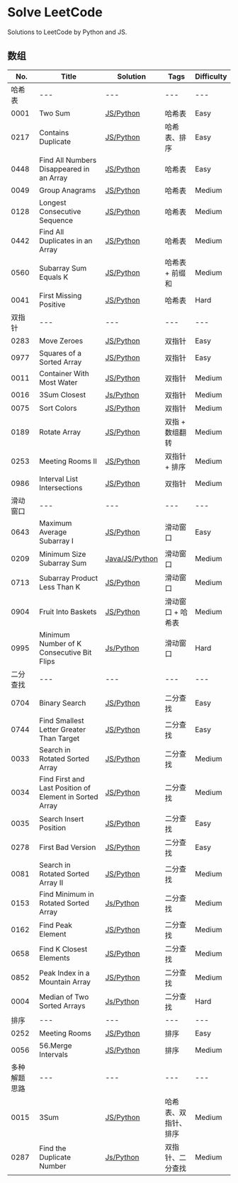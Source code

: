 # Solve LeetCode

Solutions to LeetCode by Python and JS.

## 数组

|	No. |	Title |	Solution | Tags | Difficulty |
|	--- |	--- | --- | --- | --- |
|	哈希表 | --- | --- | --- | --- |
|	0001 | Two Sum | [JS/Python](https://github.com/donnapersonal/solve_leetcode/blob/main/hash_table/array/0001.two_sum.md) | 哈希表 | Easy |
|	0217 | Contains Duplicate | [JS/Python](https://github.com/donnapersonal/solve_leetcode/blob/main/array/0217.contains_duplicate.md) | 哈希表、排序 | Easy |
|	0448 | Find All Numbers Disappeared in an Array | [JS/Python](https://github.com/donnapersonal/solve_leetcode/blob/main/hash_table/array/0448.find_all_numbers_disappeared_in_an_array.md) | 哈希表 | Easy |
|	0049 | Group Anagrams | [JS/Python](https://github.com/donnapersonal/solve_leetcode/blob/main/hash_table/array/0049.group_anagrams.md) | 哈希表 | Medium |
|	0128 | Longest Consecutive Sequence | [JS/Python](https://github.com/donnapersonal/solve_leetcode/blob/main/hash_table/array/0128.longest_consecutive_sequence.md) | 哈希表 | Medium |
|	0442 | Find All Duplicates in an Array | [JS/Python](https://github.com/donnapersonal/solve_leetcode/blob/main/hash_table/array/0128.longest_consecutive_sequence.md) | 哈希表 | Medium |
|	0560 | Subarray Sum Equals K | [JS/Python](https://github.com/donnapersonal/solve_leetcode/blob/main/array/0560.subarray_sum_equals_K.md) | 哈希表 + 前缀和 | Medium |
|	0041 | First Missing Positive | [JS/Python](https://github.com/donnapersonal/solve_leetcode/blob/main/hash_table/array/0041.first_missing_positive.md) | 哈希表 | Hard |
| 双指针 | --- | --- | --- | --- |
|	0283 | Move Zeroes | [JS/Python](https://github.com/donnapersonal/solve_leetcode/blob/main/array/0283.move_zeroes.md) | 双指针 | Easy |
|	0977 | Squares of a Sorted Array | [JS/Python](https://github.com/donnapersonal/solve_leetcode/blob/main/array/0977.squares_of_a_sorted_array.md) | 双指针 | Easy |
|	0011 | Container With Most Water | [JS/Python](https://github.com/donnapersonal/solve_leetcode/blob/main/solutions/0011.container_with_most_water.md) | 双指针 | Medium |
|	0016 | 3Sum Closest| [Js/Python](https://github.com/donnapersonal/solve_leetcode/blob/main/array/0016.3Sum_closest.md) | 双指针 | Medium |
|	0075 | Sort Colors | [JS/Python](https://github.com/donnapersonal/solve_leetcode/blob/main/array/0075.sort_colors.md) | 双指针 | Medium |
|	0189 | Rotate Array | [JS/Python](https://github.com/donnapersonal/solve_leetcode/blob/main/array/0189.potate_array.md) | 双指 + 数组翻转 | Medium |
|	0253 | Meeting Rooms II | [JS/Python](https://github.com/donnapersonal/solve_leetcode/blob/main/array/0253.meeting_rooms_II.md) | 双指针 + 排序 | Medium |
|	0986 | Interval List Intersections | [JS/Python](https://github.com/donnapersonal/solve_leetcode/blob/main/array/0986.interval_list_intersections.md) | 双指针 | Medium |
| 滑动窗口 | --- | --- | --- | --- |
|	0643 | Maximum Average Subarray I | [JS/Python](https://github.com/donnapersonal/solve_leetcode/blob/main/array/0643.maximum_average_subarray_I.md) | 滑动窗口 | Easy |
|	0209 | Minimum Size Subarray Sum | [Java/JS/Python](https://github.com/donnapersonal/solve_leetcode/blob/main/array/0209.minimum_size_subarray_sum.md) | 滑动窗口 | Medium |
|	0713 | Subarray Product Less Than K | [JS/Python](https://github.com/donnapersonal/solve_leetcode/blob/main/array/0713.subarray_product_less_than_K.md) | 滑动窗口 | Medium |
|	0904 | Fruit Into Baskets | [JS/Python](https://github.com/donnapersonal/solve_leetcode/blob/main/array/0904.fruit_into_baskets.md) | 滑动窗口 + 哈希表 | Medium |
|	0995 | Minimum Number of K Consecutive Bit Flips | [Js/Python](https://github.com/donnapersonal/solve_leetcode/blob/main/array/0995.minimum_number_of_K_consecutive_bit_flips.md) | 滑动窗口 | Hard |
|	二分查找 | --- | --- | --- | --- |
|	0704 | Binary Search | [JS/Python](https://github.com/donnapersonal/solve_leetcode/blob/main/array/0704.binary_search.md) | 二分查找 | Easy |
|	0744 | Find Smallest Letter Greater Than Target | [JS/Python](https://github.com/donnapersonal/solve_leetcode/blob/main/array/0744.find_smallest_letter_greater_than_target.md) | 二分查找 | Easy |
|	0033 | Search in Rotated Sorted Array | [JS/Python](https://github.com/donnapersonal/solve_leetcode/blob/main/array/0033.search_in_rotated_sorted_array.md) | 二分查找 | Medium |
|	0034 | Find First and Last Position of Element in Sorted Array | [JS/Python](https://github.com/donnapersonal/solve_leetcode/blob/main/array/0034.find_first_and_last_position_of_element_in_sorted_array.md) | 二分查找 | Medium |
|	0035 | Search Insert Position | [JS/Python](https://github.com/donnapersonal/solve_leetcode/blob/main/array/0035.search_insert_position.md) | 二分查找 | Easy |
|	0278 | First Bad Version | [JS/Python](https://github.com/donnapersonal/solve_leetcode/blob/main/array/0278.first_bad_version.md) | 二分查找 | Easy |
|	0081 | Search in Rotated Sorted Array II | [JS/Python](https://github.com/donnapersonal/solve_leetcode/blob/main/array/0081.search_in_rotated_sorted_array_II.md) | 二分查找 | Medium |
|	0153 | Find Minimum in Rotated Sorted Array | [Js/Python](https://github.com/donnapersonal/solve_leetcode/blob/main/array/0153.find_minimum_in_rotated_sorted_array.md) | 二分查找 | Medium |
|	0162 | Find Peak Element | [JS/Python](https://github.com/donnapersonal/solve_leetcode/blob/main/array/0162.find_peak_element.md) | 二分查找 | Medium |
|	0658 | Find K Closest Elements | [JS/Python](https://github.com/donnapersonal/solve_leetcode/blob/main/array/0658.find_K_closest_elements.md) | 二分查找 | Medium |
|	0852 | Peak Index in a Mountain Array | [JS/Python](https://github.com/donnapersonal/solve_leetcode/blob/main/array/0852.peak_index_in_a_mountain_array.md) | 二分查找 | Medium |
|	0004 | Median of Two Sorted Arrays | [Js/Python](https://github.com/donnapersonal/solve_leetcode/blob/main/array/0004.median_of_two_sorted_arrays.md) | 二分查找 | Hard |
|	排序 | --- | --- | --- | --- |
| 0252 | Meeting Rooms | [JS/Python](https://github.com/donnapersonal/solve_leetcode/blob/main/array/0252.meeting_rooms.md) | 排序 | Easy |
|	0056 | 56.Merge Intervals | [JS/Python](https://github.com/donnapersonal/solve_leetcode/blob/main/array/0056.merge_intervals.md) | 排序 | Medium |
|	多种解题思路 | --- | --- | --- | --- |
|	0015 | 3Sum | [JS/Python](https://github.com/donnapersonal/High_Freq_LC/blob/main/0015.%E4%B8%89%E6%95%B0%E4%B9%8B%E5%92%8C.md) | 哈希表、双指针、排序 | Medium |
|	0287 | Find the Duplicate Number | [Js/Python](https://github.com/donnapersonal/solve_leetcode/blob/main/array/0287.find_the_duplicate_number.md) | 双指针、二分查找 | Medium |




